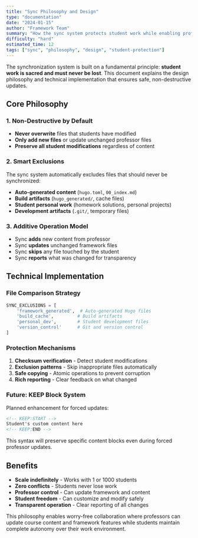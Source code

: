```yaml
---
title: "Sync Philosophy and Design"
type: "documentation"
date: "2024-01-15"
author: "Framework Team"
summary: "How the sync system protects student work while enabling professor updates"
difficulty: "hard"
estimated_time: 12
tags: ["sync", "philosophy", "design", "student-protection"]
---
```



The synchronization system is built on a fundamental principle: **student work is sacred and must never be lost**. This document explains the design philosophy and technical implementation that ensures safe, non-destructive updates.

## Core Philosophy

### 1. Non-Destructive by Default
- **Never overwrite** files that students have modified
- **Only add new files** or update unchanged professor files
- **Preserve all student modifications** regardless of content

### 2. Smart Exclusions
The sync system automatically excludes files that should never be synchronized:

- **Auto-generated content** (`hugo.toml`, `00_index.md`)
- **Build artifacts** (`hugo_generated/`, cache files)
- **Student personal work** (homework solutions, personal projects)
- **Development artifacts** (`.git/`, temporary files)

### 3. Additive Operation Model
- Sync **adds** new content from professor
- Sync **updates** unchanged framework files
- Sync **skips** any file touched by the student
- Sync **reports** what was changed for transparency

## Technical Implementation

### File Comparison Strategy
```python
SYNC_EXCLUSIONS = [
    'framework_generated',  # Auto-generated Hugo files
    'build_cache',         # Build artifacts
    'personal_dev',        # Student development files
    'version_control'      # Git and version control
]
```

### Protection Mechanisms
1. **Checksum verification** - Detect student modifications
2. **Exclusion patterns** - Skip inappropriate files automatically
3. **Safe copying** - Atomic operations to prevent corruption
4. **Rich reporting** - Clear feedback on what changed

### Future: KEEP Block System
Planned enhancement for forced updates:
```html
<!-- KEEP:START -->
Student's custom content here
<!-- KEEP:END -->
```

This syntax will preserve specific content blocks even during forced professor updates.

## Benefits

- **Scale indefinitely** - Works with 1 or 1000 students
- **Zero conflicts** - Students never lose work
- **Professor control** - Can update framework and content
- **Student freedom** - Can customize and modify safely
- **Transparent operation** - Clear reporting of all changes

This philosophy enables worry-free collaboration where professors can update course content and framework features while students maintain complete autonomy over their work environment. 